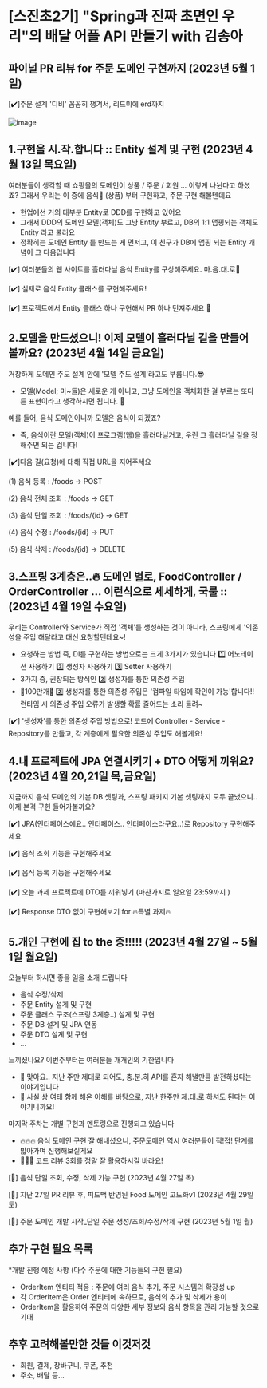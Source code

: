 # [스진초2기] "Spring과 진짜 초면인 우리"의 배달 어플 API 만들기 with 김송아

## 파이널 PR 리뷰 for 주문 도메인 구현까지 (2023년 5월 1일)
[✔️]주문 설계 '디비' 꼼꼼히 챙겨서, 리드미에 erd까지 

![image](https://user-images.githubusercontent.com/111734043/235489737-fe8b1e86-a7e6-4469-b903-1935b6173c49.png)

## 1.구현을 시.작.합니다 :: Entity 설계 및 구현 (2023년 4월 13일 목요일)
여러분들이 생각할 때 쇼핑몰의 도메인이 상품 / 주문 / 회원 ... 이렇게 나뉜다고 하셨죠? 그래서 우리는 이 중에 음식🍝 (상품) 부터 구현하고, 주문 구현 해볼텐데요
- 현업에선 거의 대부분 Entity로 DDD를 구현하고 있어요
- 그래서 DDD의 도메인 모델(객체)도 그냥 Entity 부르고, DB의 1:1 맵핑되는 객체도 Entity 라고 불러요
- 정확히는 도메인 Entity 를 만드는 게 먼저고, 이 친구가 DB에 맵핑 되는 Entity 개념이 그 다음입니다
   
[✔️] 여러분들의 웹 사이트를 흘러다닐 음식 Entity를 구상해주세요. 마.음.대.로🌟

[✔️] 실제로 음식 Entity 클래스를 구현해주세요!

[✔️] 프로젝트에서 Entity 클래스 하나 구현해서 PR 하나 던져주세요 👀


## 2.모델을 만드셨으니! 이제 모델이 흘러다닐 길을 만들어 볼까요? (2023년 4월 14일 금요일)
거창하게 도메인 주도 설계 안에 '모델 주도 설계'라고도 부릅니다.😎

- 모델(Model; 마~들)은 새로운 게 아니고, 그냥 도메인을 객체화한 걸 부르는 또다른 표현이라고 생각하시면 됩니다. 👀 

예를 들어, 음식 도메인이니까 모델은 음식이 되겠죠?

- 즉, 음식이란 모델(객체)이 프로그램(웹)을 흘러다닐거고, 우린 그 흘러다닐 길을 정해주면 되는 겁니다!

[✔️]다음 길(요청)에 대해 직접 URL을 지어주세요 

  (1) 음식 등록 : /foods -> POST

  (2) 음식 전체 조회 : /foods -> GET

  (3) 음식 단일 조회 : /foods/{id} -> GET

  (4) 음식 수정 : /foods/{id} -> PUT

  (5) 음식 삭제 : /foods/{id} -> DELETE
  
  
 ## 3.스프링 3계층은..🔥 도메인 별로, FoodController / OrderController ... 이런식으로 세세하게, 국룰 ::  (2023년 4월 19일 수요일)
우리는 Controller와 Service가 직접 '객체'를 생성하는 것이 아니라, 스프링에게 '의존성을 주입'해달라고 대신 요청할텐데요~!
- 요청하는 방법 즉, DI를 구현하는 방법으로는 크게 3가지가 있습니다 
1️⃣ 어노테이션 사용하기
2️⃣ 생성자 사용하기
3️⃣ Setter 사용하기
- 3가지 중, 권장되는 방식인 2️⃣ 생성자를 통한 의존성 주입
- 🌟100만개🌟 2️⃣ 생성자를 통한 의존성 주입은 '컴파일 타임에 확인이 가능'합니다!! 런타임 시 의존성 주입 오류가 발생할 확률 줄어드는 소리 들려~

[✔️] '생성자'를 통한 의존성 주입 방법으로! 코드에 Controller - Service - Repository를 만들고, 각 계층에게 필요한 의존성 주입도 해볼게요!


 ## 4.내 프로젝트에 JPA 연결시키기 +  DTO 어떻게 끼워요? (2023년 4월 20,21일 목,금요일)
지금까지 음식 도메인의 기본 DB 셋팅과, 스프링 패키지 기본 셋팅까지 모두 끝냈으니.. 이제 본격 구현 들어가볼까요?

[✔️] JPA(인터페이스에요.. 인터페이스.. 인터페이스라구요..)로 Repository 구현해주세요

[✔️] 음식 조회 기능을 구현해주세요

[✔️] 음식 등록 기능을 구현해주세요

[✔️] 오늘 과제 프로젝트에 DTO를 끼워넣기 (마찬가지로 일요일 23:59까지 )

[✔️] Response DTO 없이 구현해보기 for 🔥특별 과제🔥


 ## 5.개인 구현에 집 to the 중!!!!! (2023년 4월 27일 ~ 5월 1일 월요일)
오늘부터 하시면 좋을 일을 소개 드립니다
- 음식 수정/삭제
- 주문 Entity 설계 및 구현
- 주문 클래스 구조(스프링 3계층..) 설계 및 구현
- 주문 DB 설계 및 JPA 연동
- 주문 DTO 설계 및 구현
- ...

느끼셨나요? 이번주부터는 여러분들 개개인의 기한입니다
- 🚀 맞아요.. 지난 주만 제대로 되어도, 충.분.히 API를 혼자 해낼만큼 발전하셨다는 이야기입니다
- 🚀 사실 상 여태 함께 해온 이해를 바탕으로, 지난 한주만 제.대.로 하셔도 된다는 이야기니까요!

마지막 주차는 개별 구현과 멘토링으로 진행되고 있습니다
- 🔥🔥🔥
음식 도메인 구현 잘 해내셨으니, 주문도메인 역시 여러분들이 직!접! 단계를 밟아가며 진행해보실게요
- 🌟🌟🌟
코드 리뷰 3회를 정말 잘 활용하시길 바라요!

[🌟] 음식 단일 조회, 수정, 삭제 기능 구현 (2023년 4월 27일 목)

[🌟] 지난 27일 PR 리뷰 후, 피드백 반영된 Food 도메인 고도화v1 (2023년 4월 29일 토)

[🌟] 주문 도메인 개발 시작_단일 주문 생성/조회/수정/삭제 구현 (2023년 5월 1일 월)

## 추가 구현 필요 목록
*개발 진행 예정 사항
(다수 주문에 대한 기능들의 구현 필요)
- OrderItem 엔티티 적용 : 주문에 여러 음식 추가, 주문 시스템의 확장성 up
- 각 OrderItem은 Order 엔티티에 속하므로, 음식의 추가 및 삭제가 용이
- OrderItem을 활용하여 주문의 다양한 세부 정보와 음식 항목을 관리 가능할 것으로 기대

## 추후 고려해볼만한 것들 이것저것
- 회원, 결제, 장바구니, 쿠폰, 추천
- 주소, 배달 등...


